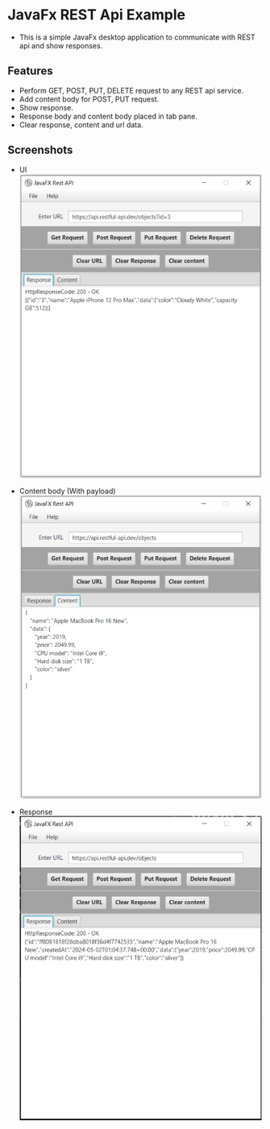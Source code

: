 # JavaFx REST Api Example
- This is a simple JavaFx desktop application to communicate with REST api
and show responses.

## Features
- Perform GET, POST, PUT, DELETE request to any REST api service.
- Add content body for POST, PUT request.
- Show response.
- Response body and content body placed in tab pane.
- Clear response, content and url data.

## Screenshots
- UI
![screenshot-1.png](src%2Fmain%2Fresources%2Fimages%2Fscreenshot-1.png)


- Content body (With payload)
![screenshot-content-body.png](src%2Fmain%2Fresources%2Fimages%2Fscreenshot-content-body.png)

  
- Response
![screenshot-response.png](src%2Fmain%2Fresources%2Fimages%2Fscreenshot-response.png)
